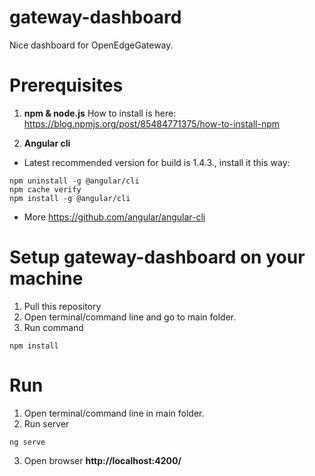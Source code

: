 # gateway-dashboard
Nice dashboard for OpenEdgeGateway.

# Prerequisites

1. **npm & node.js**
How to install is here: https://blog.npmjs.org/post/85484771375/how-to-install-npm

2. **Angular cli**

* Latest recommended version for build is 1.4.3., install it this way:
```
npm uninstall -g @angular/cli
npm cache verify
npm install -g @angular/cli
```
* More https://github.com/angular/angular-cli

# Setup gateway-dashboard on your machine

1. Pull this repository
2. Open terminal/command line and go to main folder.
3. Run command

```
npm install
```

# Run

1.  Open terminal/command line in main folder.
2. Run server
```
ng serve
```
3. Open browser **http://localhost:4200/**
